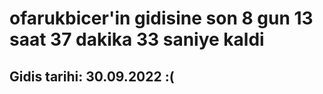 # ofarukbicer'in gidisine son 8 gun 13 saat 37 dakika 33 saniye kaldi

## Gidis tarihi: 30.09.2022 :(